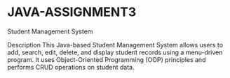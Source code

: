 # JAVA-ASSIGNMENT3
Student Management System

Description
This Java-based Student Management System allows users to add, search, edit, delete, and display student records using a menu-driven program.
It uses Object-Oriented Programming (OOP) principles and performs CRUD operations on student data.
